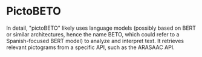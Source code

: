 # PictoBETO
In detail, "pictoBETO" likely uses language models (possibly based on BERT or similar architectures, hence the name BETO, which could refer to a Spanish-focused BERT model) to analyze and interpret text. It retrieves relevant pictograms from a specific API, such as the ARASAAC API.
